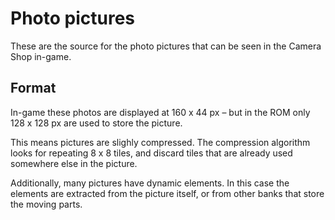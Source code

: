 # Photo pictures

These are the source for the photo pictures that can be seen in the
Camera Shop in-game.

## Format

In-game these photos are displayed at 160 x 44 px – but in the ROM
only 128 x 128 px are used to store the picture.

This means pictures are slighly compressed. The compression algorithm
looks for repeating 8 x 8 tiles, and discard tiles that are already
used somewhere else in the picture.

Additionally, many pictures have dynamic elements. In this case the
elements are extracted from the picture itself, or from other banks
that store the moving parts.
